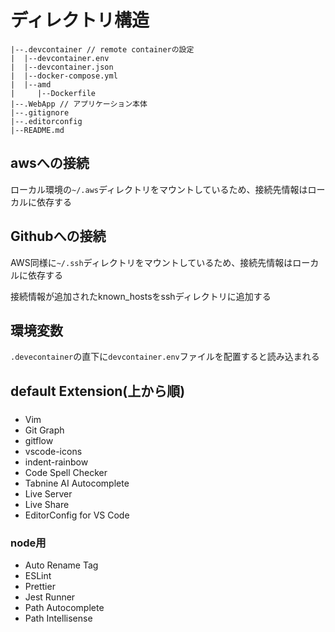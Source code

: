 # ディレクトリ構造

```
|--.devcontainer // remote containerの設定
|  |--devcontainer.env
|  |--devcontainer.json
|  |--docker-compose.yml
|  |--amd
|     |--Dockerfile
|--.WebApp // アプリケーション本体
|--.gitignore
|--.editorconfig
|--README.md
```

## awsへの接続
ローカル環境の`~/.aws`ディレクトリをマウントしているため、接続先情報はローカルに依存する

## Githubへの接続
AWS同様に`~/.ssh`ディレクトリをマウントしているため、接続先情報はローカルに依存する

接続情報が追加されたknown_hostsをsshディレクトリに追加する

## 環境変数
`.devecontainer`の直下に`devcontainer.env`ファイルを配置すると読み込まれる


## default Extension(上から順)
###
- Vim
- Git Graph
- gitflow
- vscode-icons
- indent-rainbow
- Code Spell Checker
- Tabnine AI Autocomplete
- Live Server
- Live Share
- EditorConfig for VS Code

### node用
- Auto Rename Tag
- ESLint
- Prettier
- Jest Runner
- Path Autocomplete
- Path Intellisense
